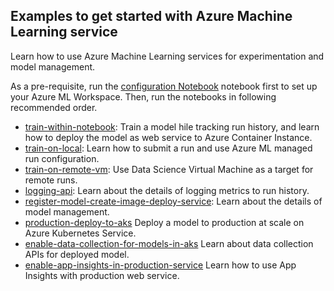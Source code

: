 ## Examples to get started with Azure Machine Learning service

Learn how to use Azure Machine Learning services for experimentation and model management.

As a pre-requisite, run the [configuration Notebook](../configuration.ipynb) notebook first to set up your Azure ML Workspace. Then, run the notebooks in following recommended order.

 * [train-within-notebook](train-within-notebook/train-within-notebook.ipynb): Train a model hile tracking run history, and learn how to deploy the model as web service to Azure Container Instance.
 * [train-on-local](train-on-local/train-on-local.ipynb): Learn how to submit a run and use Azure ML managed run configuration.
* [train-on-remote-vm](train-on-remote-vm/train-on-remote-vm.ipynb): Use Data Science Virtual Machine as a target for remote runs.
* [logging-api](logging-api/logging-api.ipynb): Learn about the details of logging metrics to run history.
* [register-model-create-image-deploy-service](register-model-create-image-deploy-service/register-model-create-image-deploy-service.ipynb): Learn about the details of model management.
* [production-deploy-to-aks](production-deploy-to-aks/production-deploy-to-aks.ipynb) Deploy a model to production at scale on Azure Kubernetes Service.
* [enable-data-collection-for-models-in-aks](enable-data-collection-for-models-in-aks/enable-data-collection-for-models-in-aks.ipynb) Learn about data collection APIs for deployed model.
* [enable-app-insights-in-production-service](enable-app-insights-in-production-serviceenable-app-insights-in-production-service.ipynb) Learn how to use App Insights with production web service.
 

